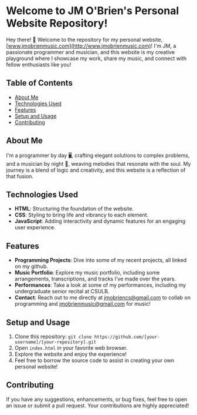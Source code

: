 # Welcome to JM O'Brien's Personal Website Repository!

Hey there! 👋 Welcome to the repository for my personal website, [www.jmobrienmusic.com](http://www.jmobrienmusic.com)! I'm JM, a passionate programmer and musician, and this website is my creative playground where I showcase my work, share my music, and connect with fellow enthusiasts like you!

## Table of Contents

- [About Me](#about-me)
- [Technologies Used](#technologies-used)
- [Features](#features)
- [Setup and Usage](#setup-and-usage)
- [Contributing](#contributing)

## About Me

I'm a programmer by day 🖥️, crafting elegant solutions to complex problems, and a musician by night 🎸, weaving melodies that resonate with the soul. My journey is a blend of logic and creativity, and this website is a reflection of that fusion.

## Technologies Used

- **HTML**: Structuring the foundation of the website.
- **CSS**: Styling to bring life and vibrancy to each element.
- **JavaScript**: Adding interactivity and dynamic features for an engaging user experience.

## Features

- **Programming Projects**: Dive into some of my recent projects, all linked on my github.
- **Music Portfolio**: Explore my music portfolio, including some arrangements, transcriptions, and tracks I've made over the years.
- **Performances**: Take a look at some of my performances, including my undergraduate senior recital at CSULB.
- **Contact**: Reach out to me directly at jmobriencs@gmail.com to collab on programming and jmobrienmusic@gmail.com for music!

## Setup and Usage

1. Clone this repository: `git clone https://github.com/[your-username]/[your-repository].git`
2. Open `index.html` in your favorite web browser.
3. Explore the website and enjoy the experience!
4. Feel free to borrow the source code to assist in creating your own personal website!

## Contributing

If you have any suggestions, enhancements, or bug fixes, feel free to open an issue or submit a pull request. Your contributions are highly appreciated!
